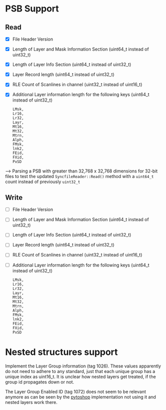 # PSB Support

## Read

- [x] File Header Version
- [x] Length of Layer and Mask Information Section (uint64_t instead of uint32_t)
- [x] Length of Layer Info Section (uint64_t instead of uint32_t)
- [x] Layer Record length (uint64_t instead of uint32_t)
- [x] RLE Count of Scanlines in channel (uint32_t instead of uint16_t)
- [x] Additional Layer information length for the following keys (uint64_t instead of uint32_t)
    ```
    LMsk, 
    Lr16, 
    Lr32, 
    Layr, 
    Mt16, 
    Mt32, 
    Mtrn, 
    Alph, 
    FMsk, 
    lnk2, 
    FEid, 
    FXid, 
    PxSD
    ```


--> Parsing a PSB with greater than 32,768 x 32,768 dimensions for 32-bit files to test the updated `SyncfileReader::Read()` method with a `uint64_t` count instead of previously `uint32_t`


## Write

- [ ] File Header Version
- [ ] Length of Layer and Mask Information Section (uint64_t instead of uint32_t)
- [ ] Length of Layer Info Section (uint64_t instead of uint32_t)
- [ ] Layer Record length (uint64_t instead of uint32_t)
- [ ] RLE Count of Scanlines in channel (uint32_t instead of uint16_t)
- [ ] Additional Layer information length for the following keys (uint64_t instead of uint32_t)
    ```
    LMsk, 
    Lr16, 
    Lr32, 
    Layr, 
    Mt16, 
    Mt32, 
    Mtrn, 
    Alph, 
    FMsk, 
    lnk2, 
    FEid, 
    FXid, 
    PxSD
    ```



# Nested structures support

Implement the Layer Group information (tag 1026). These values apparently do not need to adhere to any standard, just that each unique group has a unique index as uint16_t. It is unclear how nested layers get treated, if the group id propagates down or not.

The Layer Group Enabled ID (tag 1072) does not seem to be relevant anymore as can be seen by the [pytoshop](https://github.com/mdboom/pytoshop/) implementation not using it and nested layers work there. 